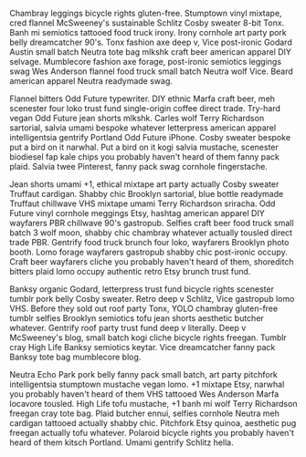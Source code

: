 
Chambray leggings bicycle rights gluten-free. Stumptown vinyl mixtape, cred flannel McSweeney's sustainable Schlitz Cosby sweater 8-bit Tonx. Banh mi semiotics tattooed food truck irony. Irony cornhole art party pork belly dreamcatcher 90's. Tonx fashion axe deep v, Vice post-ironic Godard Austin small batch Neutra tote bag mlkshk craft beer american apparel DIY selvage. Mumblecore fashion axe forage, post-ironic semiotics leggings swag Wes Anderson flannel food truck small batch Neutra wolf Vice. Beard american apparel Neutra readymade swag.

Flannel bitters Odd Future typewriter. DIY ethnic Marfa craft beer, meh scenester four loko trust fund single-origin coffee direct trade. Try-hard vegan Odd Future jean shorts mlkshk. Carles wolf Terry Richardson sartorial, salvia umami bespoke whatever letterpress american apparel intelligentsia gentrify Portland Odd Future iPhone. Cosby sweater bespoke put a bird on it narwhal. Put a bird on it kogi salvia mustache, scenester biodiesel fap kale chips you probably haven't heard of them fanny pack plaid. Salvia twee Pinterest, fanny pack swag cornhole fingerstache.

Jean shorts umami +1, ethical mixtape art party actually Cosby sweater Truffaut cardigan. Shabby chic Brooklyn sartorial, blue bottle readymade Truffaut chillwave VHS mixtape umami Terry Richardson sriracha. Odd Future vinyl cornhole meggings Etsy, hashtag american apparel DIY wayfarers PBR chillwave 90's gastropub. Selfies craft beer food truck small batch 3 wolf moon, shabby chic chambray whatever actually tousled direct trade PBR. Gentrify food truck brunch four loko, wayfarers Brooklyn photo booth. Lomo forage wayfarers gastropub shabby chic post-ironic occupy. Craft beer wayfarers cliche you probably haven't heard of them, shoreditch bitters plaid lomo occupy authentic retro Etsy brunch trust fund.

Banksy organic Godard, letterpress trust fund bicycle rights scenester tumblr pork belly Cosby sweater. Retro deep v Schlitz, Vice gastropub lomo VHS. Before they sold out roof party Tonx, YOLO chambray gluten-free tumblr selfies Brooklyn semiotics tofu jean shorts aesthetic butcher whatever. Gentrify roof party trust fund deep v literally. Deep v McSweeney's blog, small batch kogi cliche bicycle rights freegan. Tumblr cray High Life Banksy semiotics keytar. Vice dreamcatcher fanny pack Banksy tote bag mumblecore blog.

Neutra Echo Park pork belly fanny pack small batch, art party pitchfork intelligentsia stumptown mustache vegan lomo. +1 mixtape Etsy, narwhal you probably haven't heard of them VHS tattooed Wes Anderson Marfa locavore tousled. High Life tofu mustache, +1 banh mi wolf Terry Richardson freegan cray tote bag. Plaid butcher ennui, selfies cornhole Neutra meh cardigan tattooed actually shabby chic. Pitchfork Etsy quinoa, aesthetic pug freegan actually tofu whatever. Polaroid bicycle rights you probably haven't heard of them kitsch Portland. Umami gentrify Schlitz hella.